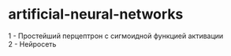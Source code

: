 # artificial-neural-networks

1 - Простейший перцептрон с сигмоидной функцией активации  
2 - Нейросеть  
